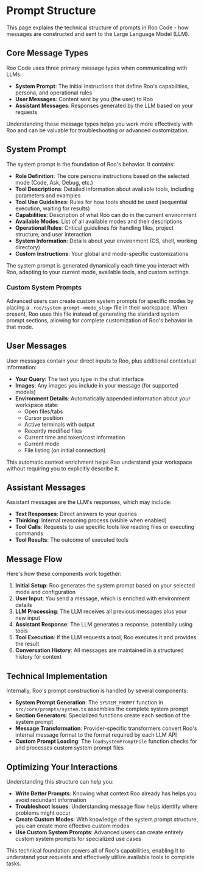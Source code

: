 # Prompt Structure

This page explains the technical structure of prompts in Roo Code - how messages are constructed and sent to the Large Language Model (LLM).

## Core Message Types

Roo Code uses three primary message types when communicating with LLMs:

- **System Prompt**: The initial instructions that define Roo's capabilities, persona, and operational rules
- **User Messages**: Content sent by you (the user) to Roo
- **Assistant Messages**: Responses generated by the LLM based on your requests

Understanding these message types helps you work more effectively with Roo and can be valuable for troubleshooting or advanced customization.

## System Prompt

The system prompt is the foundation of Roo's behavior. It contains:

- **Role Definition**: The core persona instructions based on the selected mode (Code, Ask, Debug, etc.)
- **Tool Descriptions**: Detailed information about available tools, including parameters and examples
- **Tool Use Guidelines**: Rules for how tools should be used (sequential execution, waiting for results)
- **Capabilities**: Description of what Roo can do in the current environment
- **Available Modes**: List of all available modes and their descriptions
- **Operational Rules**: Critical guidelines for handling files, project structure, and user interaction
- **System Information**: Details about your environment (OS, shell, working directory)
- **Custom Instructions**: Your global and mode-specific customizations

The system prompt is generated dynamically each time you interact with Roo, adapting to your current mode, available tools, and custom settings.

### Custom System Prompts

Advanced users can create custom system prompts for specific modes by placing a `.roo/system-prompt-<mode_slug>` file in their workspace. When present, Roo uses this file instead of generating the standard system prompt sections, allowing for complete customization of Roo's behavior in that mode.

## User Messages

User messages contain your direct inputs to Roo, plus additional contextual information:

- **Your Query**: The text you type in the chat interface
- **Images**: Any images you include in your message (for supported models)
- **Environment Details**: Automatically appended information about your workspace state:
  - Open files/tabs
  - Cursor position
  - Active terminals with output
  - Recently modified files
  - Current time and token/cost information
  - Current mode
  - File listing (on initial connection)

This automatic context enrichment helps Roo understand your workspace without requiring you to explicitly describe it.

## Assistant Messages

Assistant messages are the LLM's responses, which may include:

- **Text Responses**: Direct answers to your queries
- **Thinking**: Internal reasoning process (visible when enabled)
- **Tool Calls**: Requests to use specific tools like reading files or executing commands
- **Tool Results**: The outcome of executed tools

## Message Flow

Here's how these components work together:

1. **Initial Setup**: Roo generates the system prompt based on your selected mode and configuration
2. **User Input**: You send a message, which is enriched with environment details
3. **LLM Processing**: The LLM receives all previous messages plus your new input
4. **Assistant Response**: The LLM generates a response, potentially using tools
5. **Tool Execution**: If the LLM requests a tool, Roo executes it and provides the result
6. **Conversation History**: All messages are maintained in a structured history for context

## Technical Implementation

Internally, Roo's prompt construction is handled by several components:

- **System Prompt Generation**: The `SYSTEM_PROMPT` function in `src/core/prompts/system.ts` assembles the complete system prompt
- **Section Generators**: Specialized functions create each section of the system prompt
- **Message Transformation**: Provider-specific transformers convert Roo's internal message format to the format required by each LLM API
- **Custom Prompt Loading**: The `loadSystemPromptFile` function checks for and processes custom system prompt files

## Optimizing Your Interactions

Understanding this structure can help you:

- **Write Better Prompts**: Knowing what context Roo already has helps you avoid redundant information
- **Troubleshoot Issues**: Understanding message flow helps identify where problems might occur
- **Create Custom Modes**: With knowledge of the system prompt structure, you can create more effective custom modes
- **Use Custom System Prompts**: Advanced users can create entirely custom system prompts for specialized use cases

This technical foundation powers all of Roo's capabilities, enabling it to understand your requests and effectively utilize available tools to complete tasks.